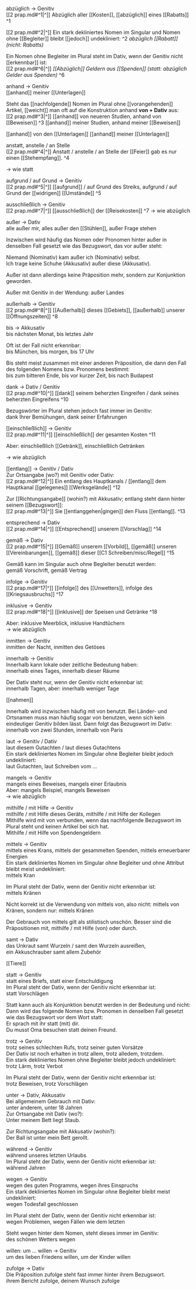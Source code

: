 abzüglich → Genitiv  
[[2 prap.md#^1|^]] Abzüglich aller [[Kosten]], [[abzüglich]] eines [[Rabatts]] ^1

[[2 prap.md#^2|^]] Ein stark dekliniertes Nomen im Singular und Nomen ohne [[Begleiter]] bleibt [[jedoch]] undekliniert: ^2
*abzüglich [[Rabatt]] (nicht: Rabatts)*  

Ein Nomen ohne Begleiter im Plural steht im Dativ, wenn der Genitiv nicht [[erkennbar]] ist:  
[[2 prap.md#^6|^]] *[[Abzüglich]] Geldern aus [[Spenden]] (statt: abzüglich Gelder aus Spenden)* ^6

anhand → Genitiv  
[[anhand]] meiner [[Unterlagen]]  

Steht das [[nachfolgende]] Nomen im Plural ohne [[vorangehenden]] Artikel, [[weicht]] man oft auf die Konstruktion anhand **von + Dativ** aus:  
[[2 prap.md#^3|^]] [[anhand]] von neueren Studien, anhand von [[Beweisen]] ^3
[[anhand]] meiner Studien,                anhand meiner [[Beweisen]]

[[anhand]] von den [[Unterlagen]]
[[anhand]] meiner [[Unterlagen]]  


anstatt, anstelle / an Stelle  
[[2 prap.md#^4|^]] Anstatt / anstelle / an Stelle der [[Feier]] gab es nur einen [[Stehempfang]]. ^4

→ wie statt  

aufgrund / auf Grund → Genitiv  
[[2 prap.md#^5|^]] [[aufgrund]] / auf Grund des Streiks, aufgrund / auf Grund der [[widrigen]] [[Umstände]] ^5  

ausschließlich → Genitiv  
[[2 prap.md#^7|^]] [[ausschließlich]] der [[Reisekosten]] ^7
→ wie abzüglich  

außer → Dativ  
alle außer mir, alles außer den [[Stühlen]], außer Frage stehen  

Inzwischen wird häufig das Nomen oder Pronomen hinter außer in denselben Fall gesetzt wie das Bezugswort, das vor außer steht:  

Niemand (Nominativ) kam außer ich (Nominativ) selbst.  
Ich trage keine Schuhe (Akkusativ) außer diese (Akkusativ).  

Außer ist dann allerdings keine Präposition mehr, sondern zur Konjunktion geworden.  

Außer mit Genitiv in der Wendung: außer Landes  

außerhalb → Genitiv  
[[2 prap.md#^8|^]] [[Außerhalb]] dieses [[Gebiets]], [[außerhalb]] unserer [[Öffnungszeiten]] ^8

bis → Akkusativ  
bis nächsten Monat, bis letztes Jahr  

Oft ist der Fall nicht erkennbar:  
bis München, bis morgen, bis 17 Uhr  

Bis steht meist zusammen mit einer anderen Präposition, die dann den Fall des folgenden Nomens bzw. Pronomens bestimmt:  
bis zum bitteren Ende, bis vor kurzer Zeit, bis nach Budapest  

dank → Dativ / Genitiv  
[[2 prap.md#^10|^]] [[dank]] seinem beherzten Eingreifen / dank seines beherzten Eingreifens ^10

Bezugswörter im Plural stehen jedoch fast immer im Genitiv:  
dank Ihrer Bemühungen, dank seiner Erfahrungen  

[[einschließlich]] → Genitiv  
[[2 prap.md#^11|^]] [[einschließlich]] der gesamten Kosten ^11

Aber: einschließlich [[Getränk]], einschließlich Getränken  

→ wie abzüglich 

[[entlang]] → Genitiv / Dativ  
Zur Ortsangabe (wo?) mit Genitiv oder Dativ:  
[[2 prap.md#^12|^]] Ein entlang des Hauptkanals / [[entlang]] dem Hauptkanal [[gelegenes]] [[Werksgelände]] ^12

Zur [[Richtungsangabe]] (wohin?) mit Akkusativ; entlang steht dann hinter seinem [[Bezugswort]]:  
[[2 prap.md#^13|^]] Sie [[entlanggehen|gingen]] den Fluss [[entlang]]. ^13


entsprechend → Dativ  
[[2 prap.md#^14|^]] [[Entsprechend]] unserem [[Vorschlag]] ^14

gemäß → Dativ  
[[2 prap.md#^15|^]] [[Gemäß]] unserem [[Vorbild]], [[gemäß]] unseren [[Vereinbarungen]], [[gemäß]] dieser [[C1 Schreiben/misc/Regel]] ^15


Gemäß kann im Singular auch ohne Begleiter benutzt werden:  
gemäß Vorschrift, gemäß Vertrag  

infolge → Genitiv  
[[2 prap.md#^17|^]] [[infolge]] des [[Unwetters]], infolge des [[Kriegsausbruchs]] ^17

inklusive → Genitiv  
[[2 prap.md#^18|^]] [[inklusive]] der Speisen und Getränke ^18
  
Aber: inklusive Meerblick, inklusive Handtüchern  
→ wie abzüglich  

inmitten → Genitiv  
inmitten der Nacht, inmitten des Getöses  

innerhalb → Genitiv  
Innerhalb kann lokale oder zeitliche Bedeutung haben:  
innerhalb eines Tages, innerhalb dieser Räume  

Der Dativ steht nur, wenn der Genitiv nicht erkennbar ist:  
innerhalb Tagen, aber: innerhalb weniger Tage  

[[nahmen]]

Innerhalb wird inzwischen häufig mit von benutzt. Bei Länder- und Ortsnamen muss man häufig sogar von benutzen, wenn sich kein eindeutiger Genitiv bilden lässt. Dann folgt das Bezugswort im Dativ:  
innerhalb von zwei Stunden, innerhalb von Paris  

laut → Genitiv / Dativ  
laut diesem Gutachten / laut dieses Gutachtens  
Ein stark dekliniertes Nomen im Singular ohne Begleiter bleibt jedoch undekliniert:  
laut Gutachten, laut Schreiben vom …  

mangels → Genitiv  
mangels eines Beweises, mangels einer Erlaubnis  
Aber: mangels Beispiel, mangels Beweisen  
→ wie abzüglich  

mithilfe / mit Hilfe → Genitiv  
mithilfe / mit Hilfe dieses Geräts, mithilfe / mit Hilfe der Kollegen  
Mithilfe wird mit von verbunden, wenn das nachfolgende Bezugswort im Plural steht und keinen Artikel bei sich hat.  
Mithilfe / mit Hilfe von Spendengeldern  

mittels → Genitiv  
mittels eines Krans, mittels der gesammelten Spenden, mittels erneuerbarer Energien  
Ein stark dekliniertes Nomen im Singular ohne Begleiter und ohne Attribut bleibt meist undekliniert:  
mittels Kran  

Im Plural steht der Dativ, wenn der Genitiv nicht erkennbar ist:  
mittels Kränen  

Nicht korrekt ist die Verwendung von mittels von, also nicht: mittels von Kränen, sondern nur: mittels Kränen  

Der Gebrauch von mittels gilt als stilistisch unschön. Besser sind die Präpositionen mit, mithilfe / mit Hilfe (von) oder durch.  

samt → Dativ  
das Unkraut samt Wurzeln / samt den Wurzeln ausreißen,  
ein Akkuschrauber samt allem Zubehör  

[[Tiere]]

statt → Genitiv  
statt eines Briefs, statt einer Entschuldigung  
Im Plural steht der Dativ, wenn der Genitiv nicht erkennbar ist:  
statt Vorschlägen  

Statt kann auch als Konjunktion benutzt werden in der Bedeutung und nicht:  
Dann wird das folgende Nomen bzw. Pronomen in denselben Fall gesetzt wie das Bezugswort vor dem Wort statt:  
Er sprach mit ihr statt (mit) dir.  
Du musst Oma besuchen statt deinen Freund.  

trotz → Genitiv  
trotz seines schlechten Rufs, trotz seiner guten Vorsätze  
Der Dativ ist noch erhalten in trotz allem, trotz alledem, trotzdem.  
Ein stark dekliniertes Nomen ohne Begleiter bleibt jedoch undekliniert:  
trotz Lärm, trotz Verbot  

Im Plural steht der Dativ, wenn der Genitiv nicht erkennbar ist:  
trotz Beweisen, trotz Vorschlägen  

unter → Dativ, Akkusativ  
Bei allgemeinem Gebrauch mit Dativ:  
unter anderem, unter 18 Jahren  
Zur Ortsangabe mit Dativ (wo?):  
Unter meinem Bett liegt Staub.  

Zur Richtungsangabe mit Akkusativ (wohin?):  
Der Ball ist unter mein Bett gerollt.  

während → Genitiv  
während unseres letzten Urlaubs  
Im Plural steht der Dativ, wenn der Genitiv nicht erkennbar ist:  
während Jahren  

wegen → Genitiv  
wegen des guten Programms, wegen ihres Einspruchs  
Ein stark dekliniertes Nomen im Singular ohne Begleiter bleibt meist undekliniert:  
wegen Todesfall geschlossen  

Im Plural steht der Dativ, wenn der Genitiv nicht erkennbar ist:  
wegen Problemen, wegen Fällen wie dem letzten  

Steht wegen hinter dem Nomen, steht dieses immer im Genitiv:  
des schönen Wetters wegen  

willen: um … willen → Genitiv  
um des lieben Friedens willen, um der Kinder willen  

zufolge → Dativ  
Die Präposition zufolge steht fast immer hinter ihrem Bezugswort.  
ihrem Bericht zufolge, deinem Wunsch zufolge  